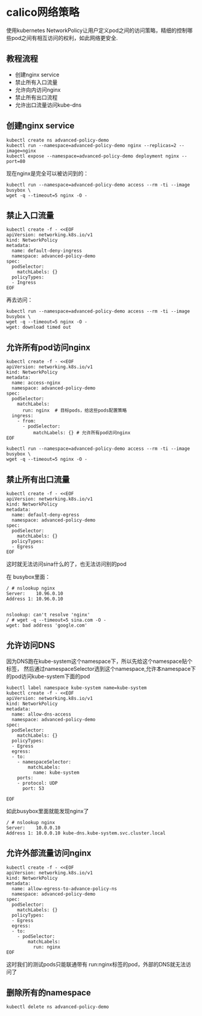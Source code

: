 # calico网络策略
使用kubernetes NetworkPolicy让用户定义pod之间的访问策略，精细的控制哪些pod之间有相互访问的权利，如此网络更安全.

## 教程流程
* 创建nginx service
* 禁止所有入口流量
* 允许向内访问nginx
* 禁止所有出口流程
* 允许出口流量访问kube-dns
<!--more-->

## 创建nginx service
```
kubectl create ns advanced-policy-demo
kubectl run --namespace=advanced-policy-demo nginx --replicas=2 --image=nginx
kubectl expose --namespace=advanced-policy-demo deployment nginx --port=80
``` 

现在nginx是完全可以被访问到的：
```
kubectl run --namespace=advanced-policy-demo access --rm -ti --image busybox \
wget -q --timeout=5 nginx -O -
```

## 禁止入口流量
```
kubectl create -f - <<EOF
apiVersion: networking.k8s.io/v1
kind: NetworkPolicy
metadata:
  name: default-deny-ingress
  namespace: advanced-policy-demo
spec:
  podSelector:
    matchLabels: {}
  policyTypes:
  - Ingress
EOF
```

再去访问：
```
kubectl run --namespace=advanced-policy-demo access --rm -ti --image busybox \
wget -q --timeout=5 nginx -O -
wget: download timed out
```

## 允许所有pod访问nginx
```
kubectl create -f - <<EOF
apiVersion: networking.k8s.io/v1
kind: NetworkPolicy
metadata:
  name: access-nginx
  namespace: advanced-policy-demo
spec:
  podSelector:
    matchLabels:
      run: nginx  # 目标pods，给这些pods配置策略
  ingress:
    - from:
      - podSelector:
          matchLabels: {} # 允许所有pod访问nginx
EOF
```

```
kubectl run --namespace=advanced-policy-demo access --rm -ti --image busybox \
wget -q --timeout=5 nginx -O -
```

## 禁止所有出口流量
```
kubectl create -f - <<EOF
apiVersion: networking.k8s.io/v1
kind: NetworkPolicy
metadata:
  name: default-deny-egress
  namespace: advanced-policy-demo
spec:
  podSelector:
    matchLabels: {}
  policyTypes:
  - Egress
EOF
```
这时就无法访问sina什么的了，也无法访问别的pod

在 busybox里面：
```
/ # nslookup nginx
Server:    10.96.0.10
Address 1: 10.96.0.10


nslookup: can't resolve 'nginx'
/ # wget -q --timeout=5 sina.com -O -
wget: bad address 'google.com'
```

## 允许访问DNS
因为DNS跑在kube-system这个namespace下，所以先给这个namespace贴个标签，
然后通过namespaceSelector选到这个namespace,允许本namespace下的pod访问kube-system下面的pod

```
kubectl label namespace kube-system name=kube-system
kubectl create -f - <<EOF
apiVersion: networking.k8s.io/v1
kind: NetworkPolicy
metadata:
  name: allow-dns-access
  namespace: advanced-policy-demo
spec:
  podSelector:
    matchLabels: {}
  policyTypes:
  - Egress
  egress:
  - to:
    - namespaceSelector:
        matchLabels:
          name: kube-system
    ports:
    - protocol: UDP
      port: 53

EOF
```

如此busybox里面就能发现nginx了
```
/ # nslookup nginx
Server:    10.0.0.10
Address 1: 10.0.0.10 kube-dns.kube-system.svc.cluster.local
```

## 允许外部流量访问nginx
```
kubectl create -f - <<EOF
apiVersion: networking.k8s.io/v1
kind: NetworkPolicy
metadata:
  name: allow-egress-to-advance-policy-ns
  namespace: advanced-policy-demo
spec:
  podSelector:
    matchLabels: {}
  policyTypes:
  - Egress
  egress:
  - to:
    - podSelector:
        matchLabels:
          run: nginx
EOF
```
这时我们的测试pods只能联通带有 run:nginx标签的pod，外部的DNS就无法访问了

## 删除所有的namespace
```
kubectl delete ns advanced-policy-demo
```

